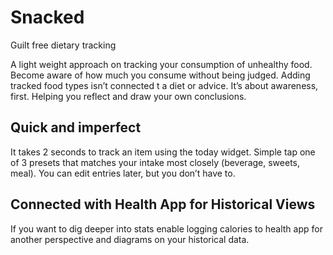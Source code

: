 # Snacked

Guilt free dietary tracking

A light weight approach on tracking your consumption of unhealthy food. Become aware of how much you consume without being judged. Adding tracked food types isn’t connected t a diet or advice. It’s about awareness, first. Helping you reflect and draw your own conclusions.

## Quick and imperfect
It takes 2 seconds to track an item using the today widget. Simple tap one of 3 presets that matches your intake most closely (beverage, sweets, meal). You can edit entries later, but you don’t have to.

## Connected with Health App for Historical Views
If you want to dig deeper into stats enable logging calories to health app for another perspective and diagrams on your historical data. 
